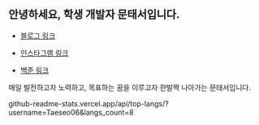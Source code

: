 
## 안녕하세요, 학생 개발자 문태서입니다.  
* <a href="https://taeseo-dev.tistory.com/">블로그 링크</a>  

* <a href="https://www.instagram.com/taeseo_06/">인스타그램 링크</a>
* <a href="https://www.acmicpc.net/user/ansxotj06">백준 링크</a>  



매일 발전하고자 노력하고, 목표하는 꿈을 이루고자 한발짝 나아가는 문태서입니다.



github-readme-stats.vercel.app/api/top-langs/?username=Taeseo06&langs_count=8
